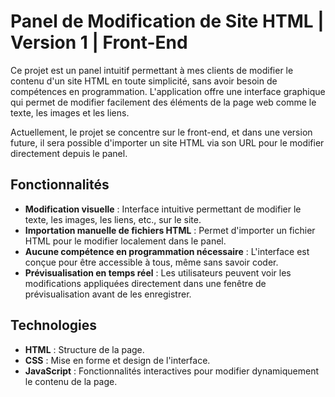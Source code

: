 # Panel de Modification de Site HTML | Version 1 | Front-End

Ce projet est un panel intuitif permettant à mes clients de modifier le contenu d'un site HTML en toute simplicité, sans avoir besoin de compétences en programmation. L'application offre une interface graphique qui permet de modifier facilement des éléments de la page web comme le texte, les images et les liens.

Actuellement, le projet se concentre sur le front-end, et dans une version future, il sera possible d'importer un site HTML via son URL pour le modifier directement depuis le panel.

## Fonctionnalités

- **Modification visuelle** : Interface intuitive permettant de modifier le texte, les images, les liens, etc., sur le site.
- **Importation manuelle de fichiers HTML** : Permet d'importer un fichier HTML pour le modifier localement dans le panel.
- **Aucune compétence en programmation nécessaire** : L'interface est conçue pour être accessible à tous, même sans savoir coder.
- **Prévisualisation en temps réel** : Les utilisateurs peuvent voir les modifications appliquées directement dans une fenêtre de prévisualisation avant de les enregistrer.

## Technologies

- **HTML** : Structure de la page.
- **CSS** : Mise en forme et design de l'interface.
- **JavaScript** : Fonctionnalités interactives pour modifier dynamiquement le contenu de la page.


